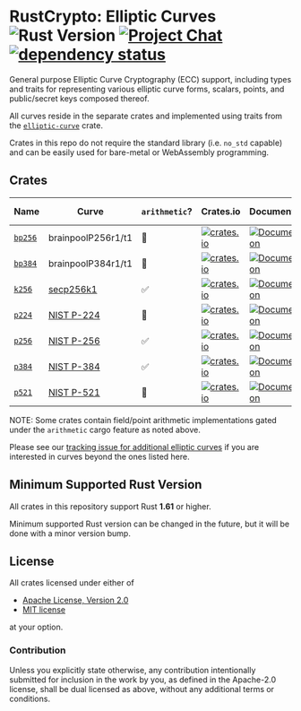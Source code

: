 # RustCrypto: Elliptic Curves ![Rust Version][rustc-image] [![Project Chat][chat-image]][chat-link] [![dependency status][deps-image]][deps-link]

General purpose Elliptic Curve Cryptography (ECC) support, including types
and traits for representing various elliptic curve forms, scalars, points,
and public/secret keys composed thereof.

All curves reside in the separate crates and implemented using traits from
the [`elliptic-curve`](https://docs.rs/elliptic-curve/) crate.

Crates in this repo do not require the standard library (i.e. `no_std` capable)
and can be easily used for bare-metal or WebAssembly programming.

## Crates

| Name      | Curve              | `arithmetic`? | Crates.io                                                                                 | Documentation                                                              | Build Status                                                                                               |
|-----------|--------------------|---------------|-------------------------------------------------------------------------------------------|----------------------------------------------------------------------------|------------------------------------------------------------------------------------------------------------|
| [`bp256`] | brainpoolP256r1/t1 | 🚫            | [![crates.io](https://img.shields.io/crates/v/bp256.svg)](https://crates.io/crates/bp256) | [![Documentation](https://docs.rs/bp256/badge.svg)](https://docs.rs/bp256) | ![build](https://github.com/RustCrypto/elliptic-curves/workflows/bp256/badge.svg?branch=master&event=push) |
| [`bp384`] | brainpoolP384r1/t1 | 🚫            | [![crates.io](https://img.shields.io/crates/v/bp384.svg)](https://crates.io/crates/bp384) | [![Documentation](https://docs.rs/bp384/badge.svg)](https://docs.rs/bp384) | ![build](https://github.com/RustCrypto/elliptic-curves/workflows/bp384/badge.svg?branch=master&event=push) |
| [`k256`]  | [secp256k1]        | ✅            | [![crates.io](https://img.shields.io/crates/v/k256.svg)](https://crates.io/crates/k256)   | [![Documentation](https://docs.rs/k256/badge.svg)](https://docs.rs/k256)   | ![build](https://github.com/RustCrypto/elliptic-curves/workflows/k256/badge.svg?branch=master&event=push)  |
| [`p224`]  | [NIST P-224]       | 🚧            | [![crates.io](https://img.shields.io/crates/v/p224.svg)](https://crates.io/crates/p224)   | [![Documentation](https://docs.rs/p224/badge.svg)](https://docs.rs/p224)   | ![build](https://github.com/RustCrypto/elliptic-curves/workflows/p224/badge.svg?branch=master&event=push)  |
| [`p256`]  | [NIST P-256]       | ✅            | [![crates.io](https://img.shields.io/crates/v/p256.svg)](https://crates.io/crates/p256)   | [![Documentation](https://docs.rs/p256/badge.svg)](https://docs.rs/p256)   | ![build](https://github.com/RustCrypto/elliptic-curves/workflows/p256/badge.svg?branch=master&event=push)  |
| [`p384`]  | [NIST P-384]       | ✅            | [![crates.io](https://img.shields.io/crates/v/p384.svg)](https://crates.io/crates/p384)   | [![Documentation](https://docs.rs/p384/badge.svg)](https://docs.rs/p384)   | ![build](https://github.com/RustCrypto/elliptic-curves/workflows/p384/badge.svg?branch=master&event=push)  |
| [`p521`]  | [NIST P-521]       | 🚧            | [![crates.io](https://img.shields.io/crates/v/p521.svg)](https://crates.io/crates/p521)   | [![Documentation](https://docs.rs/p521/badge.svg)](https://docs.rs/p521)   | ![build](https://github.com/RustCrypto/elliptic-curves/workflows/p521/badge.svg?branch=master&event=push)  |

NOTE: Some crates contain field/point arithmetic implementations gated under the
`arithmetic` cargo feature as noted above.

Please see our [tracking issue for additional elliptic curves][other-curves]
if you are interested in curves beyond the ones listed here.

## Minimum Supported Rust Version

All crates in this repository support Rust **1.61** or higher.

Minimum supported Rust version can be changed in the future, but it will be
done with a minor version bump.

## License

All crates licensed under either of

 * [Apache License, Version 2.0](http://www.apache.org/licenses/LICENSE-2.0)
 * [MIT license](http://opensource.org/licenses/MIT)

at your option.

### Contribution

Unless you explicitly state otherwise, any contribution intentionally submitted
for inclusion in the work by you, as defined in the Apache-2.0 license, shall be
dual licensed as above, without any additional terms or conditions.

[//]: # (badges)

[rustc-image]: https://img.shields.io/badge/rustc-1.60+-blue.svg
[chat-image]: https://img.shields.io/badge/zulip-join_chat-blue.svg
[chat-link]: https://rustcrypto.zulipchat.com/#narrow/stream/260040-elliptic-curves
[deps-image]: https://deps.rs/repo/github/RustCrypto/elliptic-curves/status.svg
[deps-link]: https://deps.rs/repo/github/RustCrypto/elliptic-curves

[//]: # (crates)

[`bp256`]: https://github.com/RustCrypto/elliptic-curves/tree/master/bp256
[`bp384`]: https://github.com/RustCrypto/elliptic-curves/tree/master/bp384
[`k256`]: https://github.com/RustCrypto/elliptic-curves/tree/master/k256
[`p224`]: https://github.com/RustCrypto/elliptic-curves/tree/master/p224
[`p256`]: https://github.com/RustCrypto/elliptic-curves/tree/master/p256
[`p384`]: https://github.com/RustCrypto/elliptic-curves/tree/master/p384
[`p521`]: https://github.com/RustCrypto/elliptic-curves/tree/master/p521

[//]: # (curves)

[secp256k1]: https://neuromancer.sk/std/secg/secp256k1
[NIST P-224]: https://neuromancer.sk/std/nist/P-224
[NIST P-256]: https://neuromancer.sk/std/nist/P-256
[NIST P-384]: https://neuromancer.sk/std/nist/P-384
[NIST P-521]: https://neuromancer.sk/std/nist/P-521

[//]: # (links)

[other-curves]: https://github.com/RustCrypto/elliptic-curves/issues/114
